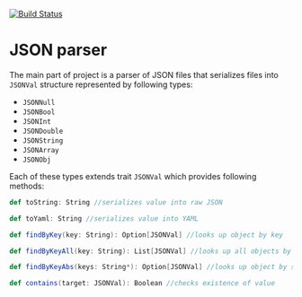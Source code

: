 [![Build Status](https://travis-ci.com/Cynt3r/json-parser.svg?branch=master)](https://travis-ci.com/Cynt3r/json-parser)

# JSON parser
The main part of project is a parser of JSON files that serializes files into ```JSONVal``` structure represented by following types:
 - ```JSONNull```
 - ```JSONBool```
 - ```JSONInt```
 - ```JSONDouble```
 - ```JSONString```
 - ```JSONArray```
 - ```JSONObj```

Each of these types extends trait ```JSONVal``` which provides following methods:
```scala
def toString: String //serializes value into raw JSON
```
```scala
def toYaml: String //serializes value into YAML
```
```scala
def findByKey(key: String): Option[JSONVal] //looks up object by key
```
```scala
def findByKeyAll(key: String): List[JSONVal] //looks up all objects by key
```
```scala
def findByKeyAbs(keys: String*): Option[JSONVal] //looks up object by specified absolute path
```
```scala
def contains(target: JSONVal): Boolean //checks existence of value
```

